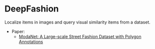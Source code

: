 # DeepFashion
Localize items in images and query visual similarity items from a dataset.

- Paper:
  - [ModaNet: A Large-scale Street Fashion Dataset with Polygon Annotations](https://arxiv.org/pdf/1807.01394.pdf)
